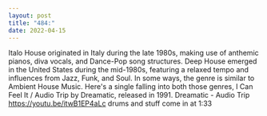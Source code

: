 ```yaml
---
layout: post
title: "484:"
date: 2022-04-15
---
```


Italo House originated in Italy during the late 1980s, making use of anthemic pianos, diva vocals, and Dance-Pop song structures. Deep House emerged in the United States during the mid-1980s, featuring a relaxed tempo and influences from Jazz, Funk, and Soul. In some ways, the genre is similar to Ambient House Music. Here's a single falling into both those genres, I Can Feel It / Audio Trip by Dreamatic, released in 1991.
 Dreamatic - Audio Trip
https://youtu.be/itwB1EP4aLc drums and stuff come in at 1:33
